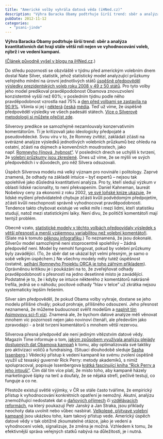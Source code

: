 ```yaml
---
title: "Americké volby vyhrála datová věda (iHNed.cz)"
description: "Výhra Baracka Obamy podtrhuje širší trend: sběr a analýza kvantitativních dat hrají stále větší roli nejen ve vyhodnocování voleb, nýbrž i ve vedení kampaní."
pubDate: 2012-11-12
categories: 
  - "psani-jinde"
---
```


**Výhra Baracka Obamy podtrhuje širší trend: sběr a analýza kvantitativních dat hrají stále větší roli nejen ve vyhodnocování voleb, nýbrž i ve vedení kampaní.**

[(Článek původně vyšel v blogu na iHNed.cz](http://podhajsky.blog.ihned.cz/c1-58462780-americke-volby-data).)

<!--more-->

Do středu pozornosti se obzvláště v týdnu před americkým volebním dnem dostal Nate Silver, statistik, jehož statistický model analyzující průzkumy veřejného mínění na úrovni jednotlivých států [úspěšně předpověděl výsledky prezidentských voleb roku 2008 v 49 z 50 států](http://en.wikipedia.org/wiki/FiveThirtyEight#2008_U.S._elections). Pro tyto volby jeho model predikoval pravděpodobnost Obamova znovuzvolení konzistentně vyšší než 60%; v posledním týdnu podle něho pravděpodobnost vzrostla nad 75% a [den před volbami se zastavila na 90.9%](http://fivethirtyeight.blogs.nytimes.com/). Všimla si jej i [některá](http://www.lidovky.cz/statisticky-carodej-predpovedel-obamovo-vitezstvi-ted-je-z-nej-hvezda-1zx-/ln_zahranici.asp?c=A121107_100908_ln_zahranici_jv) [česká](http://www.ceskatelevize.cz/ct24/americke-volby/202391-ny-times-obama-vyhraje-na-92-procent/) [média](http://ihned.cz/c1-58318950-volby-v-usa-blog-az-do-rana). Teď už víme, že úspěšně předpověděl výsledky ve všech padesáti státech. [Více o Silverově metodologii si můžete přečíst zde](http://fivethirtyeight.blogs.nytimes.com/methodology/).

Silverovy predikce se samozřejmě nezamlouvaly konzervativním komentátorům. Ti je kritizovali jako ideologicky předpojaté a pseudovědecké. Svou víru v to, že Romney zvítězí, zakládali zčásti na svérázné analýze výsledků jednotlivých volebních průzkumů bez ohledu na ostatní, zčásti na dojmech a konvenčních moudrostech, jako např. [Romneyho říjnová „hybnost“](http://fivethirtyeight.blogs.nytimes.com/2012/10/25/oct-24-in-polls-romneys-momentum-seems-to-have-stopped/). V posledních dnech se uchýlili k tvrzení, že [volební průzkumy jsou zkreslené](http://www.buzzfeed.com/rubycramer/conservatives-embrace-alternate-polling-reality). Dnes už víme, že se mýlili ve svých předpovědích i v důvodech, pro něž Silvera odsuzovali.

Úspěch Silverova modelu má velký význam pro novináře i politology. Zaprvé znamená, že odhady na základě intuice – byť expertů – nejsou tak spolehlivé jako důsledná kvantitativní analýza. Pro ty, kteří sledují výzkum v oblasti lidské racionality, to není překvapením. Daniel Kahneman, laureát Nobelovy ceny za ekonomii z roku 2002, [ve své loňské knize ukazuje](http://www.amazon.com/Thinking-Fast-Slow-Daniel-Kahneman/dp/0374275637/), že lidské myšlení předvídatelně chybuje zčásti kvůli podvědomým předpojetím, zčásti kvůli neschopnosti správně vyhodnocovat pravděpodobnosti. Tendence takto chybovat existuje ve velké míře i mezi lidmi, kteří statistiku studují, natož mezi statistickými laiky. Není divu, že političtí komentátoři mají tentýž problém.

Obecně vzato, [statistické modely v těchto volbách předpovídaly výsledek s větší přesností a menší vzájemnou variabilitou než volební komentátoři](http://gawker.com/5958260/americas-chief-wizard-nate-silver-had-the-best-election-night-of-anybody-and-heres-why-a-guide). (Slate má k tomuto [pěknou infografiku](http://www.slate.com/articles/news_and_politics/politics/2012/11/pundit_scorecard_checking_pundits_predictions_against_the_actual_results.html).) To neznamená, že jsou dokonalé. Silverův model samozřejmě není stoprocentně spolehlivý – žádná předpověď není. Model by nemohl fungovat, pokud by volební průzkumy byly zavádějící. (To, že sběr dat se ukázal být velmi přesným, je samo o sobě velkým úspěchem.) Ne všechny modely měly tutéž úspěšnost (ostatně, [selhání Romneyho Projektu ORCA je toho zářným příkladem](http://washingtonexaminer.com/stunned-romney-supporters-struggle-to-explain-defeat/article/2512861)). Oprávněnou kritikou je i poukázání na to, že zveřejňovat odhady pravděpodobností s přesností na jedno desetinné místo je zavádějící. Podstatné je to, že i kdyby se intuice některého z komentátorů nakrásně trefila, jedná se o náhodu; pocitové odhady “hlav v telce” už zkrátka nejsou systematicky lepším řešením.

Silver sám předpověděl, že pokud Obama volby vyhraje, dostane se jeho modelu přílišné chvály; pokud prohraje, přílišného odsouzení. Jeho přesnost neznamená, že můžeme budoucnost svěřit modelům a [naplnit tím Asimovovu sci-fi vizi](http://en.wikipedia.org/wiki/Psychohistory_%28fictional%29). Znamená ale, že bychom datové analýze měli věnovat mnohem víc pozornosti nejen jako novinoví čtenáři, ale především jako zpravodajci - a brát tvrzení komentátorů s mnohem větší rezervou.

Silverova přesná předpověď ale není jediným vítězstvím datové vědy. Magazín Time informuje o tom, [jakým způsobem využívala analýzu plejády dostupných dat Obamova kampaň](http://swampland.time.com/2012/11/07/inside-the-secret-world-of-quants-and-data-crunchers-who-helped-obama-win/) k tomu, aby optimalizovala své taktiky pro aktivizaci voličů a fundraising. (Situaci dlouhodobě sleduje [Sasha Issenberg](http://www.slate.com/articles/news_and_politics/victory_lab.html).) Vědecký přístup k vedení kampaně ke svému zvolení úspěšně využil už texaský guvernér Rick Perry: metody akademiků, s nimiž spolupracoval, popisuje Issenbergova [krátká fascinující kniha “Rick Perry a jeho intouši”](http://www.amazon.com/Rick-Perry-His-Eggheads-ebook/dp/B005HE8ED4). Čím dál tím více platí, že místo toho, aby kampaně házely marketingové šipky na terč a doufaly, že se nějaká strefí, pečlivě testují, co funguje a co ne.

Přestože existují světlé výjimky, v ČR se stále často tváříme, že empirický přístup k vyhodnocování konkrétních opatření je nemožný. Akutní, analýzu znemožňující nedostatek dat o [daňových příjmech](http://petrjansky.cz/2012/11/01/ministerstvo-financi-dnes-zverejnilo-dane-zaplacene-jednotlivymi-firmami/) či [vzdělávacích reformách](http://straka.blog.ihned.cz/c1-56100200-reformy-v-soucasne-minulosti-a-budoucnosti-co-ne-vime-o-skolstvi), na který poukazují Petr Janský a Jan Straka, jsou příklady neochoty data uvolnit nebo vůbec nasbírat. [Velkolepé, plýtvavé volební kampaně](http://www.tyden.cz/rubriky/domaci/volby-2010/rekordni-ucet-za-kampan-az-jeden-a-pul-miliardy_171131.html) jsou ukázkou toho, kam takový přístup vede. Americký úspěch datové vědy v tak obtížně zkoumatelné otázce, jako je vedení a vyhodnocení voleb, signalizuje, že změna je možná. Vzhledem k tomu, že efektivnější správa veřejných statků nabývá na důležitosti, je i nutná.
